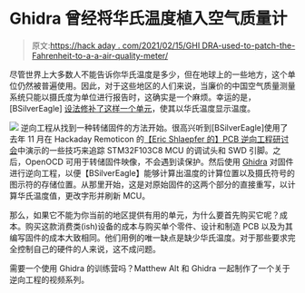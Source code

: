 # Ghidra 曾经将华氏温度植入空气质量计

> 原文:[https://hack aday . com/2021/02/15/GHI DRA-used-to-patch-the-Fahrenheit-to-a-a-air-quality-meter/](https://hackaday.com/2021/02/15/ghidra-used-to-patch-fahrenheit-into-an-air-quality-meter/)

尽管世界上大多数人不能告诉你华氏温度是多少，但在地球上的一些地方，这个单位仍然被普遍使用。因此，对于这些地区的人们来说，当廉价的中国空气质量测量系统只能以摄氏度为单位进行报告时，这确实是一个麻烦。幸运的是，[BSilverEagle] [设法修补了这样一个单元](https://frdmtoplay.com/patching-in-fahrenheit/)，使其以华氏温度显示温度。

[![](../Images/a3a990f977694dc422caa44e746ffcb3.png)](https://hackaday.com/wp-content/uploads/2021/02/PCB_markup_med-1.png) 逆向工程从找到一种转储固件的方法开始。很高兴听到[BSilverEagle]使用了去年 11 月在 Hackaday Remoticon 的[【Eric Shlaepfer 的】PCB 逆向工程研讨会](https://hackaday.com/2020/12/01/remoticon-video-how-to-reverse-engineer-a-pcb/)中演示的一些技巧来追踪 STM32F103C8 MCU 的调试头和 SWD 引脚。之后，OpenOCD 可用于转储固件映像，不会遇到读保护。然后使用 [Ghidra](https://ghidra-sre.org/) 对固件进行逆向工程，以便【BSilverEagle】能够计算出温度的计算位置以及摄氏符号的图示符的存储位置。从那里开始，这是对原始固件的这两个部分的直接重写，以计算华氏温度值，更改字形并刷新 MCU。

那么，如果它不能为你当前的地区提供有用的单元，为什么要首先购买它呢？成本。购买这款消费类(ish)设备的成本与购买单个零件、设计和制造 PCB 以及为其编写固件的成本大致相同。他们用例的唯一缺点是缺少华氏温度。对于那些要求完全控制自己的硬件的人来说，这不成问题。

需要一个使用 Ghidra 的训练营吗？Matthew Alt 和 Ghidra 一起制作了一个关于逆向工程的视频系列。